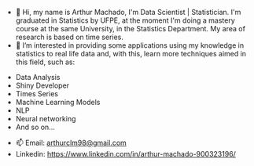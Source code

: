 - 👋 Hi, my name is Arthur Machado, I'm Data Scientist | Statistician. I'm graduated in Statistics by UFPE, at the moment I'm doing a mastery course at the same University, in the Statistics Department. 
My area of research is based on time series.
- 👀 I’m interested in providing some applications using my knowledge in statistics to real life data and, with this, learn more techniques aimed in this field, such as:

* Data Analysis
* Shiny Developer
* Times Series
* Machine Learning Models
* NLP
* Neural networking
* And so on...
- 📫 Email: arthurclm98@gmail.com
- Linkedin: https://www.linkedin.com/in/arthur-machado-900323196/

